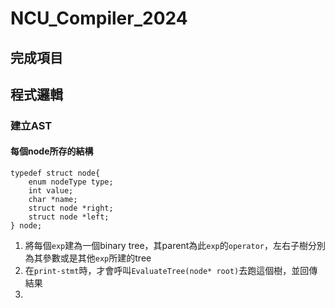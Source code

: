 # NCU_Compiler_2024

## 完成項目


## 程式邏輯

### 建立AST 


#### 每個node所存的結構
```
typedef struct node{
    enum nodeType type;
    int value;
    char *name;
    struct node *right;
    struct node *left;
} node;
```


1. 將每個`exp`建為一個binary tree，其parent為此`exp`的`operator`，左右子樹分別為其參數或是其他`exp`所建的tree
2. 在`print-stmt`時，才會呼叫`EvaluateTree(node* root)`去跑這個樹，並回傳結果
3. 